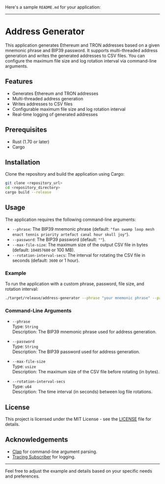 Here's a sample `README.md` for your application:

---

# Address Generator

This application generates Ethereum and TRON addresses based on a given mnemonic phrase and BIP39 password. It supports multi-threaded address generation and writes the generated addresses to CSV files. You can configure the maximum file size and log rotation interval via command-line arguments.

## Features

- Generates Ethereum and TRON addresses
- Multi-threaded address generation
- Writes addresses to CSV files
- Configurable maximum file size and log rotation interval
- Real-time logging of generated addresses

## Prerequisites

- Rust (1.70 or later)
- Cargo

## Installation

Clone the repository and build the application using Cargo:

```bash
git clone <repository_url>
cd <repository_directory>
cargo build --release
```

## Usage

The application requires the following command-line arguments:

- `--phrase`: The BIP39 mnemonic phrase (default: `"fan swamp loop mesh enact tennis priority artefact canal hour skull joy"`).
- `--password`: The BIP39 password (default: `""`).
- `--max-file-size`: The maximum size of the output CSV file in bytes (default: `104857600` or 100 MB).
- `--rotation-interval-secs`: The interval for rotating the CSV file in seconds (default: `3600` or 1 hour).

### Example

To run the application with a custom phrase, password, file size, and rotation interval:

```bash
./target/release/address-generator --phrase "your mnemonic phrase" --password "your password" --max-file-size 52428800 --rotation-interval-secs 1800
```

### Command-Line Arguments

- `--phrase`  
  Type: `String`  
  Description: The BIP39 mnemonic phrase used for address generation.

- `--password`  
  Type: `String`  
  Description: The BIP39 password used for address generation.

- `--max-file-size`  
  Type: `usize`  
  Description: The maximum size of the CSV file before rotating (in bytes).

- `--rotation-interval-secs`  
  Type: `u64`  
  Description: The time interval (in seconds) between log file rotations.

## License

This project is licensed under the MIT License - see the [LICENSE](LICENSE) file for details.

## Acknowledgements

- [Clap](https://docs.rs/clap/latest/clap/index.html) for command-line argument parsing.
- [Tracing Subscriber](https://docs.rs/tracing-subscriber/latest/tracing_subscriber/index.html) for logging.

---

Feel free to adjust the example and details based on your specific needs and preferences.